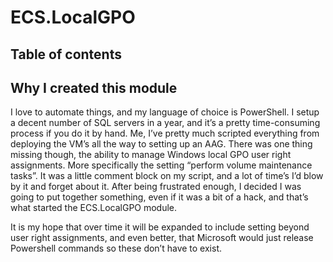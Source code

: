 # ECS.LocalGPO

## Table of contents

## Why I created this module
I love to automate things, and my language of choice is PowerShell.  I setup a decent number of SQL servers in a year, and it’s a pretty time-consuming process if you do it by hand.  Me, I’ve pretty much scripted everything from deploying the VM’s all the way to setting up an AAG.  There was one thing missing though, the ability to manage Windows local GPO user right assignments.  More specifically the setting “perform volume maintenance tasks”.  It was a little comment block on my script, and a lot of time’s I’d blow by it and forget about it.  After being frustrated enough, I decided I was going to put together something, even if it was a bit of a hack, and that’s what started the ECS.LocalGPO module.  

It is my hope that over time it will be expanded to include setting beyond user right assignments, and even better, that Microsoft would just release Powershell commands so these don’t have to exist.



